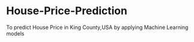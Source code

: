 # House-Price-Prediction
To predict House Price in King County,USA by applying Machine Learning models
